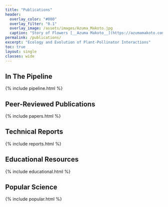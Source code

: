 ```yaml
---
title: "Publications"
header:
  overlay_color: "#000"
  overlay_filter: "0.1"
  overlay_image: /assets/images/Azuma_Makoto.jpg
  caption: "Story of Flowers [__Azuma Makoto__](https://azumamakoto.com/1669/)"
permalink: /publications/
excerpt: "Ecology and Evolution of Plant-Pollinator Interactions"
toc: true
layout: single
classes: wide
---
```


## In The Pipeline

{% include pipeline.html %}

## Peer-Reviewed Publications

{% include papers.html %}

## Technical Reports

{% include reports.html %}

## Educational Resources

{% include educational.html %}

## Popular Science

{% include popular.html %}
